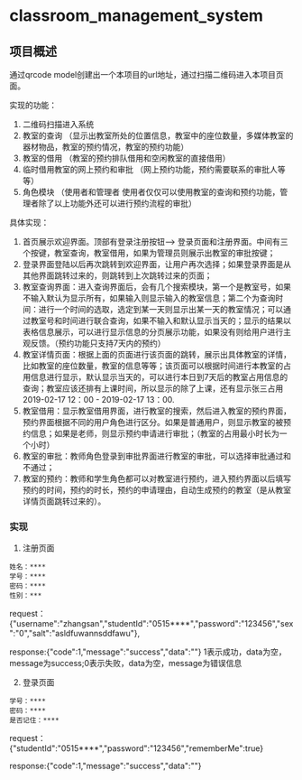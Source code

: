 # classroom_management_system
## 项目概述
通过qrcode model创建出一个本项目的url地址，通过扫描二维码进入本项目页面。

实现的功能：
1. 二维码扫描进入系统
2. 教室的查询 （显示出教室所处的位置信息，教室中的座位数量，多媒体教室的器材物品，教室的预约情况，教室的预约功能）
3. 教室的借用 （教室的预约排队借用和空闲教室的直接借用）
4. 临时借用教室的网上预约和审批 （网上预约功能，预约需要联系的审批人等等）
5. 角色模块 （使用者和管理者   使用者仅仅可以使用教室的查询和预约功能，管理者除了以上功能外还可以进行预约流程的审批）

具体实现：
1. 首页展示欢迎界面。顶部有登录注册按钮--> 登录页面和注册界面。中间有三个按键，教室查询，教室借用，如果为管理员则展示出教室的审批按键；
2. 登录界面登陆以后再次跳转到欢迎界面，让用户再次选择；如果登录界面是从其他界面跳转过来的，则跳转到上次跳转过来的页面；
3. 教室查询界面：进入查询界面后，会有几个搜索模块，第一个是教室号，如果不输入默认为显示所有，如果输入则显示输入的教室信息；第二个为查询时间：进行一个时间的选取，选定到某一天则显示出某一天的教室情况；可以通过教室号和时间进行联合查询，如果不输入和默认显示当天的；显示的结果以表格信息展示，可以进行显示信息的分页展示功能，如果没有则给用户进行主观反馈。（预约功能只支持7天内的预约）
4. 教室详情页面：根据上面的页面进行该页面的跳转，展示出具体教室的详情，比如教室的座位数量，教室的信息等等；该页面可以根据时间进行本教室的占用信息进行显示，默认显示当天的，可以进行本日到7天后的教室占用信息的查询；教室应该还排有上课时间，所以显示的除了上课，还有显示张三占用2019-02-17 12：00 - 2019-02-17 13：00.
5. 教室借用：显示教室借用界面，进行教室的搜索，然后进入教室的预约界面，预约界面根据不同的用户角色进行区分。如果是普通用户，则显示教室的被预约信息；如果是老师，则显示预约申请进行审批；（教室的占用最小时长为一个小时）
6. 教室的审批：教师角色登录到审批界面进行教室的审批，可以选择审批通过和不通过；
7. 教室的预约：教师和学生角色都可以对教室进行预约，进入预约界面以后填写预约的时间，预约的时长，预约的申请理由，自动生成预约的教室（是从教室详情页面跳转过来的）。

### 实现
1. 注册页面
```
姓名：****
学号：****
密码：****
性别：***
```
request：{"username":"zhangsan","studentId":"0515****","password":"123456","sex":"0","salt":"asldfuwannsddfawu"},

response:{"code":1,"message":"success","data":""}
1表示成功，data为空，message为success;0表示失败，data为空，message为错误信息

2. 登录页面
```
学号：****
密码：****
是否记住：****

```
request：{"studentId":"0515****","password":"123456","rememberMe":true}

response:{"code":1,"message":"success","data":""}

